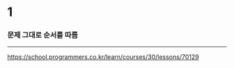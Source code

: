 # 1

### 문제 그대로 순서를 따름

--------------------------------

https://school.programmers.co.kr/learn/courses/30/lessons/70129